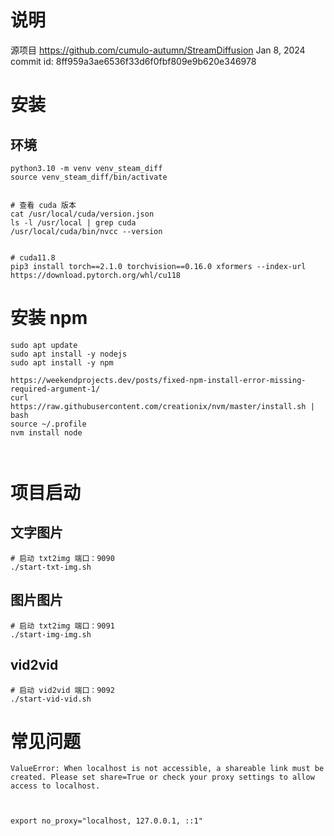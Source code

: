 
# 说明
源项目  https://github.com/cumulo-autumn/StreamDiffusion
Jan 8, 2024 commit id: 8ff959a3ae6536f33d6f0fbf809e9b620e346978


# 安装
## 环境 

```
python3.10 -m venv venv_steam_diff
source venv_steam_diff/bin/activate


# 查看 cuda 版本
cat /usr/local/cuda/version.json
ls -l /usr/local | grep cuda
/usr/local/cuda/bin/nvcc --version


# cuda11.8
pip3 install torch==2.1.0 torchvision==0.16.0 xformers --index-url https://download.pytorch.org/whl/cu118

```

# 安装 npm

```
sudo apt update
sudo apt install -y nodejs
sudo apt install -y npm

https://weekendprojects.dev/posts/fixed-npm-install-error-missing-required-argument-1/
curl https://raw.githubusercontent.com/creationix/nvm/master/install.sh | bash
source ~/.profile
nvm install node 



```
# 项目启动
## 文字图片

```
# 启动 txt2img 端口：9090
./start-txt-img.sh

```
## 图片图片
```
# 启动 txt2img 端口：9091
./start-img-img.sh

```

## vid2vid
```
# 启动 vid2vid 端口：9092
./start-vid-vid.sh

```

# 常见问题

```
ValueError: When localhost is not accessible, a shareable link must be created. Please set share=True or check your proxy settings to allow access to localhost.



export no_proxy="localhost, 127.0.0.1, ::1"

```